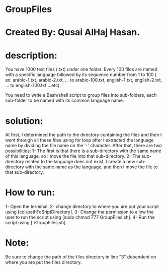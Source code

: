 # GroupFiles
# Created By: Qusai AlHaj Hasan.

# description: 
You have 1000 text files (.txt) under one folder. Every 100 files are named with a specific language
followed by its sequence number from 1 to 100 ( ex: arabic-1.txt, arabic-2.txt, ... to
arabic-100.txt, english-1.txt, english-2.txt, ... to english-100.txt …etc).
						  
You need to write a Bash/shell script to group files into sub-folders, each sub-folder to be named
with its common language name.
						  
# solution: 
At first, I determined the path to the directory containing the files and then I went through all these 
files using for loop after I extracted the language name by dividing the file name on the '-' character.
After that, there are two possibilities:
1- The first is that there is a sub-directory with the same name of this language, so I move the file into 
   that sub-directory.
2- The sub-directory related to the language does not exist, I create a new sub-directory with the same 
   name as the language, and then I move the file to that sub-directory.
						  
# How to run:
1- Open the terminal.
2- change directory to where you are put your script using [cd /pathToSriptDirectory].
3- Change the permission to allow the user to run the script using [sudo chmod 777 GroupFiles.sh].
4- Run the script using [./GroupFiles.sh].
  
# Note:
Be sure to change the path of the files directory in line "3" dependent on where you are put the files directory.
